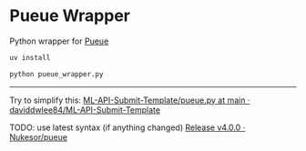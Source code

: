 # Pueue Wrapper

Python wrapper for [Pueue](https://github.com/Nukesor/pueue)

```bash
uv install

python pueue_wrapper.py
```

---

Try to simplify this: [ML-API-Submit-Template/pueue.py at main · daviddwlee84/ML-API-Submit-Template](https://github.com/daviddwlee84/ML-API-Submit-Template/blob/main/pueue.py)

TODO: use latest syntax (if anything changed) [Release v4.0.0 · Nukesor/pueue](https://github.com/Nukesor/pueue/releases/tag/v4.0.0)
